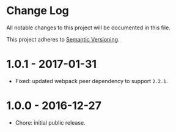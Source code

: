# Change Log

All notable changes to this project will be documented in this file.

This project adheres to [Semantic Versioning](http://semver.org/).

# 1.0.1 - 2017-01-31

-   Fixed: updated webpack peer dependency to support `2.2.1`.

# 1.0.0 - 2016-12-27

-   Chore: initial public release.
